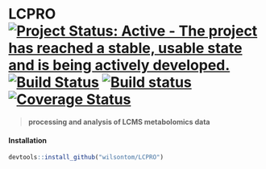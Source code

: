 # LCPRO  [![Project Status: Active - The project has reached a stable, usable state and is being actively developed.](http://www.repostatus.org/badges/0.1.0/active.svg)](http://www.repostatus.org/#active) [![Build Status](https://travis-ci.org/wilsontom/LCPRO.svg)](https://travis-ci.org/wilsontom/LCPRO) [![Build status](https://ci.appveyor.com/api/projects/status/490edqjodu6rorjx/branch/master?svg=true)](https://ci.appveyor.com/project/wilsontom/lcpro-efqax/branch/master) [![Coverage Status](https://coveralls.io/repos/wilsontom/LCPRO/badge.svg?branch=master&service=github)](https://coveralls.io/github/wilsontom/LCPRO?branch=master)

> __processing and analysis of LCMS metabolomics data__

#### Installation
```R
devtools::install_github("wilsontom/LCPRO")
```
